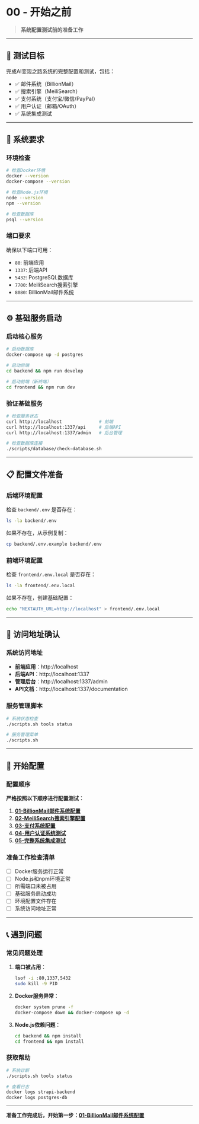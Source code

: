 # 00 - 开始之前

> **系统配置测试前的准备工作**

---

## 🎯 测试目标

完成AI变现之路系统的完整配置和测试，包括：
- ✅ 邮件系统（BillionMail）
- ✅ 搜索引擎（MeiliSearch）  
- ✅ 支付系统（支付宝/微信/PayPal）
- ✅ 用户认证（邮箱/OAuth）
- ✅ 系统集成测试

---

## 🔧 系统要求

### 环境检查

```bash
# 检查Docker环境
docker --version
docker-compose --version

# 检查Node.js环境
node --version
npm --version

# 检查数据库
psql --version
```

### 端口要求

确保以下端口可用：
- `80`: 前端应用
- `1337`: 后端API
- `5432`: PostgreSQL数据库
- `7700`: MeiliSearch搜索引擎
- `8080`: BillionMail邮件系统

---

## ⚙️ 基础服务启动

### 启动核心服务

```bash
# 启动数据库
docker-compose up -d postgres

# 启动后端
cd backend && npm run develop

# 启动前端（新终端）
cd frontend && npm run dev
```

### 验证基础服务

```bash
# 检查服务状态
curl http://localhost              # 前端
curl http://localhost:1337/api     # 后端API
curl http://localhost:1337/admin   # 后台管理

# 检查数据库连接
./scripts/database/check-database.sh
```

---

## 📋 配置文件准备

### 后端环境配置

检查 `backend/.env` 是否存在：
```bash
ls -la backend/.env
```

如果不存在，从示例复制：
```bash
cp backend/.env.example backend/.env
```

### 前端环境配置

检查 `frontend/.env.local` 是否存在：
```bash
ls -la frontend/.env.local
```

如果不存在，创建基础配置：
```bash
echo "NEXTAUTH_URL=http://localhost" > frontend/.env.local
```

---

## 🎯 访问地址确认

### 系统访问地址

- **前端应用**：http://localhost
- **后端API**：http://localhost:1337
- **管理后台**：http://localhost:1337/admin
- **API文档**：http://localhost:1337/documentation

### 服务管理脚本

```bash
# 系统状态检查
./scripts.sh tools status

# 服务管理菜单
./scripts.sh
```

---

## 🚀 开始配置

### 配置顺序

**严格按照以下顺序进行配置测试：**

1. **[01-BillionMail邮件系统配置](01-BillionMail邮件系统配置.md)**
2. **[02-MeiliSearch搜索引擎配置](02-MeiliSearch搜索引擎配置.md)**
3. **[03-支付系统配置](03-支付系统配置.md)**
4. **[04-用户认证系统测试](04-用户认证系统测试.md)**
5. **[05-完整系统集成测试](05-完整系统集成测试.md)**

### 准备工作检查清单

- [ ] Docker服务运行正常
- [ ] Node.js和npm环境正常
- [ ] 所需端口未被占用
- [ ] 基础服务启动成功
- [ ] 环境配置文件存在
- [ ] 系统访问地址正常

---

## 📞 遇到问题

### 常见问题处理

1. **端口被占用**：
   ```bash
   lsof -i :80,1337,5432
   sudo kill -9 PID
   ```

2. **Docker服务异常**：
   ```bash
   docker system prune -f
   docker-compose down && docker-compose up -d
   ```

3. **Node.js依赖问题**：
   ```bash
   cd backend && npm install
   cd frontend && npm install
   ```

### 获取帮助

```bash
# 系统诊断
./scripts.sh tools status

# 查看日志
docker logs strapi-backend
docker logs postgres-db
```

---

**准备工作完成后，开始第一步：[01-BillionMail邮件系统配置](01-BillionMail邮件系统配置.md)**